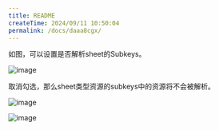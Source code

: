 ```yaml
---
title: README
createTime: 2024/09/11 10:50:04
permalink: /docs/daaa8cgx/
---
```


如图，可以设置是否解析sheet的Subkeys。

![image](33.PNG)

取消勾选，那么sheet类型资源的subkeys中的资源将不会被解析。

![image](2.PNG)

![image](1.PNG)

